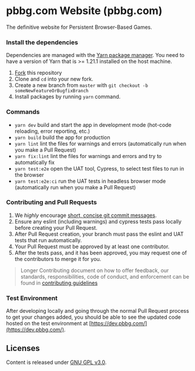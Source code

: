 # pbbg.com Website (pbbg.com)
The definitive website for Persistent Browser-Based Games.

### Install the dependencies
Dependencies are managed with the [Yarn package manager](https://classic.yarnpkg.com/en/docs/install/#mac-stable).
You need to have a version of Yarn that is >= 1.21.1 installed on the host machine.

1. [Fork](https://docs.github.com/en/free-pro-team@latest/github/getting-started-with-github/fork-a-repo) this repository
2. Clone and `cd` into your new fork.
3. Create a new branch from `master` with `git checkout -b someNewFeatureOrBugfixBranch`
4. Install packages by running `yarn` command.

### Commands
* `yarn dev` build and start the app in development mode (hot-code reloading, error reporting, etc.)
* `yarn build` build the app for production
* `yarn lint` lint the files for warnings and errors (automatically run when you make a Pull Request)
* `yarn fix:lint` lint the files for warnings and errors and try to automatically fix
* `yarn test:e2e` open the UAT tool, Cypress, to select test files to run in the browser
* `yarn test:e2e:ci` run the UAT tests in headless browser mode (automatically run when you make a Pull Request)

### Contributing and Pull Requests
1. We *highly* encourage [short, concise git commit messages](https://chris.beams.io/posts/git-commit/).
2. Ensure any eslint (including warnings) and cypress tests pass locally before creating your Pull Request.
3. After Pull Request creation, your branch must pass the eslint and UAT tests that run automatically.
4. Your Pull Request must be approved by at least one contributor.
5. After the tests pass, and it has been approved, you may request one of the contributors to merge it for you.

> Longer Contributing document on how to offer feedback, our standards, responsibilities, code of conduct, and
>enforcement can be found in [contributing guidelines](/CONTRIBUTING.md)

### Test Environment
 After developing locally and going through the normal Pull Request process to get your changes added, you should
 be able to see the updated code hosted on the test environment at [https://dev.pbbg.com/](https://dev.pbbg.com/).

## Licenses
Content is released under [GNU GPL v3.0](https://www.gnu.org/licenses/gpl-3.0.en.html).

